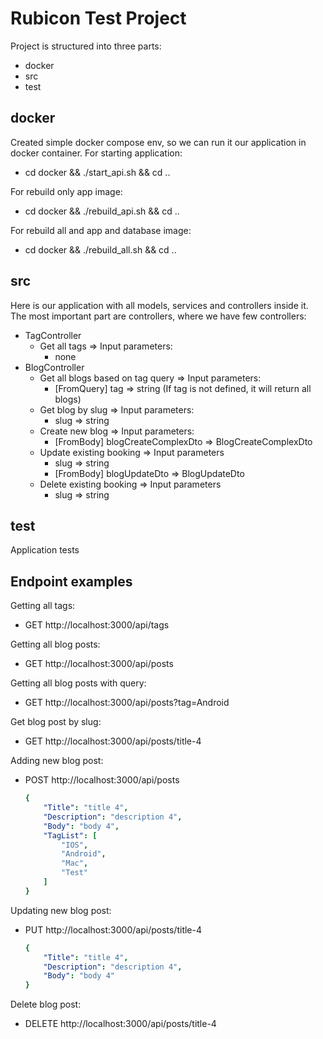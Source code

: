 Rubicon Test Project
===========================

Project is structured into three parts:
* docker
* src
* test

## docker

Created simple docker compose env, so we can run it our application in docker container.
For starting application:
* cd docker && ./start_api.sh && cd ..

For rebuild only app image:
* cd docker && ./rebuild_api.sh && cd ..

For rebuild all and app and database image:
* cd docker && ./rebuild_all.sh && cd ..

## src

Here is our application with all models, services and controllers inside it. The most important part are controllers, where we have few controllers:
* TagController
    * Get all tags => Input parameters:
        * none
* BlogController
    * Get all blogs based on tag query => Input parameters:
        * [FromQuery] tag => string (If tag is not defined, it will return all blogs)
    * Get blog by slug => Input parameters:
        * slug => string
    * Create new blog => Input parameters:
        * [FromBody] blogCreateComplexDto => BlogCreateComplexDto
    * Update existing booking => Input parameters
        * slug => string
        * [FromBody] blogUpdateDto => BlogUpdateDto
    * Delete existing booking => Input parameters
        * slug => string

## test

Application tests


## Endpoint examples
Getting all tags:
* GET http://localhost:3000/api/tags

Getting all blog posts:
* GET http://localhost:3000/api/posts

Getting all blog posts with query:
* GET http://localhost:3000/api/posts?tag=Android

Get blog post by slug:
* GET http://localhost:3000/api/posts/title-4

Adding new blog post:
* POST http://localhost:3000/api/posts
    ```yaml
    {
        "Title": "title 4",
        "Description": "description 4",
        "Body": "body 4",
        "TagList": [
            "IOS",
            "Android",
            "Mac",
            "Test"
        ]
    }

Updating new blog post:
* PUT http://localhost:3000/api/posts/title-4
    ```yaml
    {
        "Title": "title 4",
        "Description": "description 4",
        "Body": "body 4"
    }

Delete blog post:
* DELETE http://localhost:3000/api/posts/title-4

